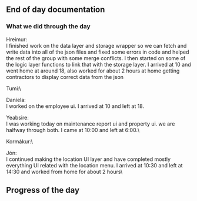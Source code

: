 ## End of day documentation

### What we did through the day 
Hreimur:\
I finished work on the data layer and storage wrapper so we can fetch and write data into all of the json files and fixed some errors in code and helped the rest of the group with some merge conflicts. I then started on some of the logic layer functions to link that with the storage layer. I arrived at 10 and went home at around 18, also worked for about 2 hours at home getting contractors to display correct data from the json

Tumi:\


Daníela:\
I worked on the employee ui. I arrived at 10 and left at 18.


Yeabsire:\
I was working today on maintenance report ui and property ui. we are halfway through both. I came at 10:00 and left at 6:00.\


Kormákur:\



Jón:\
I continued making the location UI layer and have completed mostly everything UI related with the location menu. I arrived at 10:30 and left at 14:30 and worked from home for about 2 hours\


## Progress of the day
